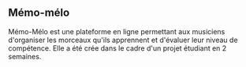 ## Mémo-mélo

Mémo-Mélo est une plateforme en ligne permettant aux musiciens d'organiser les morceaux qu'ils apprennent et d'évaluer leur niveau de compétence. Elle a été crée dans le cadre d'un projet étudiant en 2 semaines.